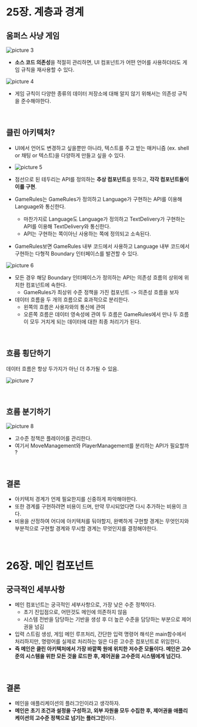 # 25장. 계층과 경계

## 움퍼스 사냥 게임

![picture 3](../images/7f1115271eaa1f151ba7aefc1705b5c50c0d7698347edaafa0b9e84a8f7f57a4.png)

- **소스 코드 의존성**을 적절히 관리하면, UI 컴포넌트가 어떤 언어를 사용하더라도 게임 규칙을 재사용할 수 있다.

![picture 4](../images/f819926c8c87a954e53a63ed2afefc0786ae6835e20a3f3c0a8a770d0f146374.png)

- 게임 규칙이 다양한 종류의 데이터 저장소에 대해 알지 않기 위해서는 의존성 규칙을 준수해야한다.

<br/>

## 클린 아키텍처?

- UI에서 언어도 변경하고 싶을뿐만 아니라, 텍스트를 주고 받는 매커니즘 (ex. shell or 채팅 or 텍스트)을 다양하게 만들고 싶을 수 있다.
- ![picture 5](../images/f068797d6ef262384bddb7674c03f4651eb6f8a309f8c08581af48431fd2c48f.png)

- 점선으로 된 테두리는 API를 정의하는 **추상 컴포넌트**를 뜻하고, **각각 컴포넌트들이 이를 구현**.
- GameRules는 GameRules가 정의하고 Language가 구현하는 API를 이용해 Language와 통신한다.
    - 마찬가지로 Language도 Language가 정의하고 TextDelivery가 구현하는 API를 이용해 TextDelivery와 통신한다.
    - API는 구현하는 쪽이아닌 사용하는 쪽에 정의되고 소속된다.
- GameRules보면 GameRules 내부 코드에서 사용하고 Language 내부 코드에서 구현하는 다형적 Boundary 인터페이스를 발견할 수 있다.

![picture 6](../images/0a19e4936228f63869e14cf00966eb82f900032a04018aaffe7fb836c5d123b7.png)

- 모든 경우 해당 Boundary 인터페이스가 정의하는 API는 의존성 흐름의 상위에 위치한 컴포넌트에 속한다.
    - GameRules가 최상위 수준 정책을 가진 컴포넌트 -> 의존성 흐름을 보자
- 데이터 흐름을 두 개의 흐름으로 효과적으로 분리한다.
    - 왼쪽의 흐름은 사용자와의 통신에 관여
    - 오른쪽 흐름은 데이터 영속성에 관여 두 흐름은 GameRules에서 만나 두 흐름이 모두 거치게 되는 데이터에 대한 최종 처리기가 된다.

<br/>

## 흐름 횡단하기

데이터 흐름은 항상 두가지가 아닌 더 추가될 수 있음.

![picture 7](../images/3a5e77b16b36765d61b1304b31295e7393104f247f37879d0770752b632dcb1b.png)

<br/>

## 흐름 분기하기

![picture 8](../images/3ab88a5112d8f3630611966e7e5412b192bf55e362c43f30c856e399e0b3bec3.png)

- 고수준 정책은 플레이어를 관리한다.
- 여기서 MoveManagement와 PlayerManagement를 분리하는 API가 필요할까 ?

<br/>

## 결론

- 아키텍처 경계가 언제 필요한지를 신중하게 파악해야한다.
- 또한 경계를 구현하려면 비용이 드며, 만약 무시되었다면 다시 추가하는 비용이 크다.
- 비용을 산정하여 어디에 아키텍처를 둬야할지, 완벽하게 구현할 경계는 무엇인지와 부분적으로 구현할 경계와 무시할 경계는 무엇인지를 결정해야한다.

<br/>

# 26장. 메인 컴포넌트

## 궁극적인 세부사항

- 메인 컴포넌트는 궁극적인 세부사항으로, 가장 낮은 수준 정책이다.
    - 초기 진입점으로, 어떤것도 메인에 의존하지 않음
    - 시스템 전반을 담당하는 기반을 생성 후 더 높은 수준을 담당하는 부분으로 제어권을 넘김
- 입력 스트림 생성, 게임 메인 루프처리, 간단한 입력 명령어 해석은 main함수에서 처리하지만, 명령어를 실제로 처리하는 일은 다른 고수준 컴포넌트로 위임한다.
- **즉 메인은 클린 아키텍처에서 가장 바깥쪽 원에 위치한 저수준 모듈이다. 메인은 고수준의 시스템을 위한 모든 것을 로드한 후, 제어권을 고수준의 시스템에게 넘긴다.**

<br/>

## 결론

- 메인을 애플리케이션의 플러그인이라고 생각하자.
- **메인은 초기 조건과 설정을 구성하고, 외부 자원을 모두 수집한 후, 제어권을 애플리케이션의 고수준 정책으로 넘기는 플러그인**이다.

<br/>